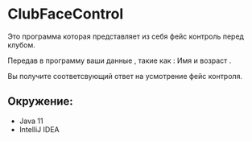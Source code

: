 # ClubFaceControl

Это программа которая представляет из себя фейс контроль перед клубом.

Передав в программу ваши данные , такие как : Имя и возраст .

Вы получите соответсвующий ответ на усмотрение фейс контроля.


## Окружение:
- Java 11
- IntelliJ IDEA
